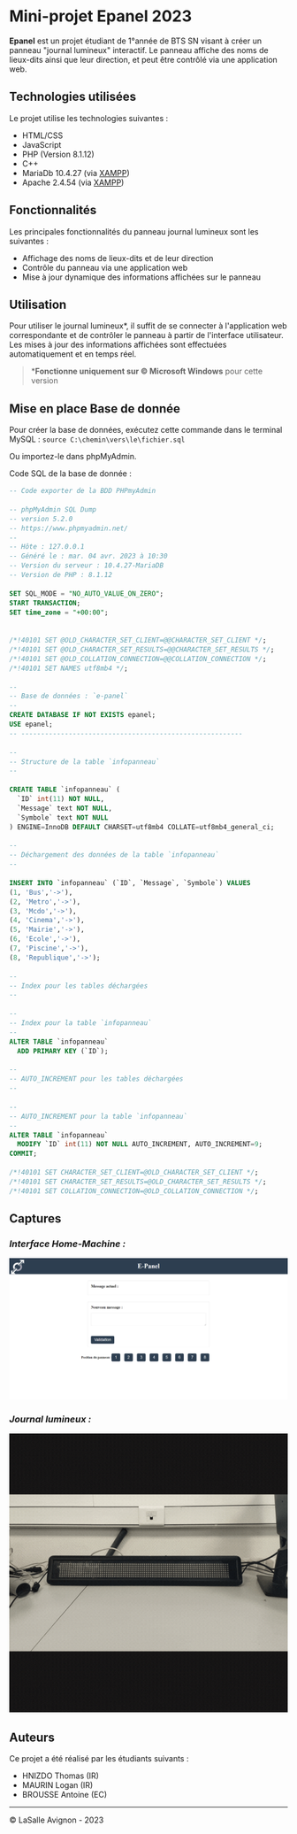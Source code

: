 # Mini-projet Epanel 2023

**Epanel** est un projet étudiant de 1°année de BTS SN visant à créer un panneau "journal lumineux" interactif. Le panneau affiche des noms de lieux-dits ainsi que leur direction, et peut être contrôlé via une application web.

## Technologies utilisées

Le projet utilise les technologies suivantes :

- HTML/CSS
- JavaScript
- PHP (Version 8.1.12)
- C++
- MariaDb 10.4.27 (via [XAMPP](https://www.apachefriends.org/fr/index.html))
- Apache 2.4.54 (via [XAMPP](https://www.apachefriends.org/fr/index.html))

## Fonctionnalités

Les principales fonctionnalités du panneau journal lumineux sont les suivantes :

- Affichage des noms de lieux-dits et de leur direction
- Contrôle du panneau via une application web
- Mise à jour dynamique des informations affichées sur le panneau

## Utilisation

Pour utiliser le journal lumineux*, il suffit de se connecter à l'application web correspondante et de contrôler le panneau à partir de l'interface utilisateur. Les mises à jour des informations affichées sont effectuées automatiquement et en temps réel.

> ***Fonctionne uniquement sur ©️ Microsoft Windows** pour cette version

## Mise en place Base de donnée

Pour créer la base de données, exécutez cette commande dans le terminal MySQL : ```source C:\chemin\vers\le\fichier.sql```

Ou importez-le dans phpMyAdmin.

Code SQL de la base de donnée :
```sql
-- Code exporter de la BDD PHPmyAdmin

-- phpMyAdmin SQL Dump
-- version 5.2.0
-- https://www.phpmyadmin.net/
--
-- Hôte : 127.0.0.1
-- Généré le : mar. 04 avr. 2023 à 10:30
-- Version du serveur : 10.4.27-MariaDB
-- Version de PHP : 8.1.12

SET SQL_MODE = "NO_AUTO_VALUE_ON_ZERO";
START TRANSACTION;
SET time_zone = "+00:00";


/*!40101 SET @OLD_CHARACTER_SET_CLIENT=@@CHARACTER_SET_CLIENT */;
/*!40101 SET @OLD_CHARACTER_SET_RESULTS=@@CHARACTER_SET_RESULTS */;
/*!40101 SET @OLD_COLLATION_CONNECTION=@@COLLATION_CONNECTION */;
/*!40101 SET NAMES utf8mb4 */;

--
-- Base de données : `e-panel`
--
CREATE DATABASE IF NOT EXISTS epanel;
USE epanel;
-- --------------------------------------------------------

--
-- Structure de la table `infopanneau`
--

CREATE TABLE `infopanneau` (
  `ID` int(11) NOT NULL,
  `Message` text NOT NULL,
  `Symbole` text NOT NULL
) ENGINE=InnoDB DEFAULT CHARSET=utf8mb4 COLLATE=utf8mb4_general_ci;

--
-- Déchargement des données de la table `infopanneau`
--

INSERT INTO `infopanneau` (`ID`, `Message`, `Symbole`) VALUES
(1, 'Bus','->'),
(2, 'Metro','->'),
(3, 'Mcdo','->'),
(4, 'Cinema','->'),
(5, 'Mairie','->'),
(6, 'Ecole','->'),
(7, 'Piscine','->'),
(8, 'Republique','->');

--
-- Index pour les tables déchargées
--

--
-- Index pour la table `infopanneau`
--
ALTER TABLE `infopanneau`
  ADD PRIMARY KEY (`ID`);

--
-- AUTO_INCREMENT pour les tables déchargées
--

--
-- AUTO_INCREMENT pour la table `infopanneau`
--
ALTER TABLE `infopanneau`
  MODIFY `ID` int(11) NOT NULL AUTO_INCREMENT, AUTO_INCREMENT=9;
COMMIT;

/*!40101 SET CHARACTER_SET_CLIENT=@OLD_CHARACTER_SET_CLIENT */;
/*!40101 SET CHARACTER_SET_RESULTS=@OLD_CHARACTER_SET_RESULTS */;
/*!40101 SET COLLATION_CONNECTION=@OLD_COLLATION_CONNECTION */;
```

## Captures
### ***Interface Home-Machine :***
![IHM-Web](https://github.com/btssn-lasalle-84/mp-epanel-2023/blob/23d1fa3511586dd38d147c9c5866f7780894c137/Epannel_2023-main/E-Panel1/IMG/IHM.png)
### ***Journal lumineux :***
![Journal-lumi](https://github.com/btssn-lasalle-84/mp-epanel-2023/blob/bd445b15d91aa16b73c6e51acf86d143ef8f93c5/Epannel_2023-main/E-Panel1/IMG/E-panel.gif)
## Auteurs

Ce projet a été réalisé par les étudiants suivants :

- HNIZDO Thomas (IR)
- MAURIN Logan (IR)
- BROUSSE Antoine (EC)

---
©️ LaSalle Avignon - 2023

